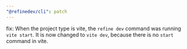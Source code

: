 ```yaml
---
"@refinedev/cli": patch
---
```


fix: When the project type is vite, the `refine dev` command was running `vite start`. It is now changed to `vite dev`, because there is no `start` command in vite.
